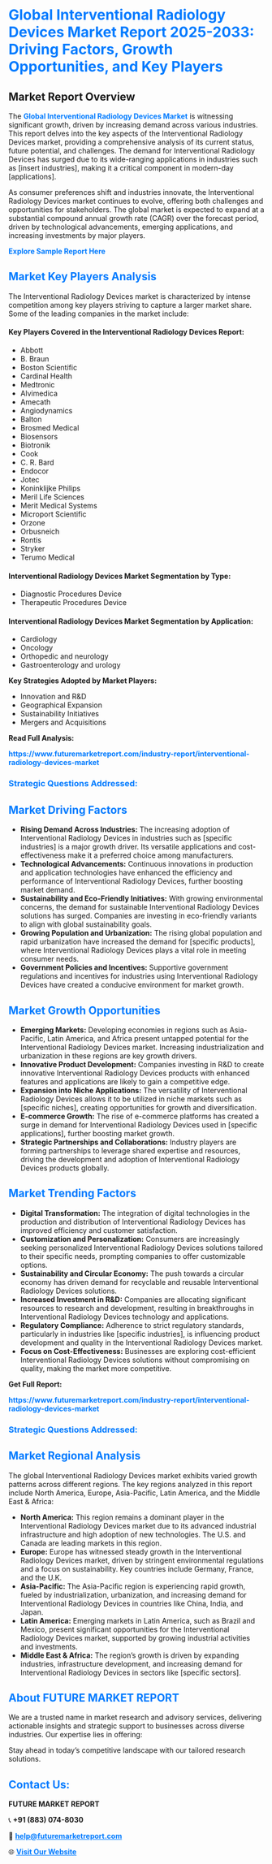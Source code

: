 <h1 style="color: #007BFF;">Global Interventional Radiology Devices Market Report 2025-2033: Driving Factors, Growth Opportunities, and Key Players</h1>

<section id="overview">
<h2>Market Report Overview</h2>
<p>The <a href="https://www.futuremarketreport.com/industry-report/interventional-radiology-devices-market" style="color: #007BFF; text-decoration: none;"><strong>Global Interventional Radiology Devices Market</strong></a> is witnessing significant growth, driven by increasing demand across various industries. This report delves into the key aspects of the Interventional Radiology Devices market, providing a comprehensive analysis of its current status, future potential, and challenges. The demand for Interventional Radiology Devices has surged due to its wide-ranging applications in industries such as [insert industries], making it a critical component in modern-day [applications].</p>
<p>As consumer preferences shift and industries innovate, the Interventional Radiology Devices market continues to evolve, offering both challenges and opportunities for stakeholders. The global market is expected to expand at a substantial compound annual growth rate (CAGR) over the forecast period, driven by technological advancements, emerging applications, and increasing investments by major players.</p>
</section>

<section id="overview">
<p><a href="https://www.futuremarketreport.com/request-sample/reportId=63424" style="color: #007BFF; text-decoration: none;"><strong>Explore Sample Report Here</strong></a></p>
</section>

<section id="key-players">
<h2 style="color: #007BFF;">Market Key Players Analysis</h2>
<p>The Interventional Radiology Devices market is characterized by intense competition among key players striving to capture a larger market share. Some of the leading companies in the market include:</p>
<h4>Key Players Covered in the Interventional Radiology Devices Report:</h4>
<ul><li>Abbott</li><li>B. Braun</li><li>Boston Scientific</li><li>Cardinal Health</li><li>Medtronic</li><li>Alvimedica</li><li>Amecath</li><li>Angiodynamics</li><li>Balton</li><li>Brosmed Medical</li><li>Biosensors</li><li>Biotronik</li><li>Cook</li><li>C. R. Bard</li><li>Endocor</li><li>Jotec</li><li>Koninklijke Philips</li><li>Meril Life Sciences</li><li>Merit Medical Systems</li><li>Microport Scientific</li><li>Orzone</li><li>Orbusneich</li><li>Rontis</li><li>Stryker</li><li>Terumo Medical</li></ul>
<h4>Interventional Radiology Devices Market Segmentation by Type:</h4>
<ul><li>Diagnostic Procedures Device</li><li>Therapeutic Procedures Device</li></ul>

<h4>Interventional Radiology Devices Market Segmentation by Application:</h4>
<ul><li>Cardiology</li><li>Oncology</li><li>Orthopedic and neurology</li><li>Gastroenterology and urology</li></ul>
<p><strong>Key Strategies Adopted by Market Players:</strong></p>
<ul>
<li>Innovation and R&D</li>
<li>Geographical Expansion</li>
<li>Sustainability Initiatives</li>
<li>Mergers and Acquisitions</li>
</ul>
</section>

<section>
<p><strong>Read Full Analysis: </strong></p><a href="https://www.futuremarketreport.com/industry-report/interventional-radiology-devices-market" style="color: #007BFF; text-decoration: none;"><strong>https://www.futuremarketreport.com/industry-report/interventional-radiology-devices-market</strong></a>
<h3 style="color: #007BFF;">Strategic Questions Addressed:</h3>
</section>

<section id="driving-factors">
<h2 style="color: #007BFF;">Market Driving Factors</h2>
<ul>
<li><strong>Rising Demand Across Industries:</strong> The increasing adoption of Interventional Radiology Devices in industries such as [specific industries] is a major growth driver. Its versatile applications and cost-effectiveness make it a preferred choice among manufacturers.</li>
<li><strong>Technological Advancements:</strong> Continuous innovations in production and application technologies have enhanced the efficiency and performance of Interventional Radiology Devices, further boosting market demand.</li>
<li><strong>Sustainability and Eco-Friendly Initiatives:</strong> With growing environmental concerns, the demand for sustainable Interventional Radiology Devices solutions has surged. Companies are investing in eco-friendly variants to align with global sustainability goals.</li>
<li><strong>Growing Population and Urbanization:</strong> The rising global population and rapid urbanization have increased the demand for [specific products], where Interventional Radiology Devices plays a vital role in meeting consumer needs.</li>
<li><strong>Government Policies and Incentives:</strong> Supportive government regulations and incentives for industries using Interventional Radiology Devices have created a conducive environment for market growth.</li>
</ul>
</section>

<section id="growth-opportunities">
<h2 style="color: #007BFF;">Market Growth Opportunities</h2>
<ul>
<li><strong>Emerging Markets:</strong> Developing economies in regions such as Asia-Pacific, Latin America, and Africa present untapped potential for the Interventional Radiology Devices market. Increasing industrialization and urbanization in these regions are key growth drivers.</li>
<li><strong>Innovative Product Development:</strong> Companies investing in R&D to create innovative Interventional Radiology Devices products with enhanced features and applications are likely to gain a competitive edge.</li>
<li><strong>Expansion into Niche Applications:</strong> The versatility of Interventional Radiology Devices allows it to be utilized in niche markets such as [specific niches], creating opportunities for growth and diversification.</li>
<li><strong>E-commerce Growth:</strong> The rise of e-commerce platforms has created a surge in demand for Interventional Radiology Devices used in [specific applications], further boosting market growth.</li>
<li><strong>Strategic Partnerships and Collaborations:</strong> Industry players are forming partnerships to leverage shared expertise and resources, driving the development and adoption of Interventional Radiology Devices products globally.</li>
</ul>
</section>

<section id="trending-factors">
<h2 style="color: #007BFF;">Market Trending Factors</h2>
<ul>
<li><strong>Digital Transformation:</strong> The integration of digital technologies in the production and distribution of Interventional Radiology Devices has improved efficiency and customer satisfaction.</li>
<li><strong>Customization and Personalization:</strong> Consumers are increasingly seeking personalized Interventional Radiology Devices solutions tailored to their specific needs, prompting companies to offer customizable options.</li>
<li><strong>Sustainability and Circular Economy:</strong> The push towards a circular economy has driven demand for recyclable and reusable Interventional Radiology Devices solutions.</li>
<li><strong>Increased Investment in R&D:</strong> Companies are allocating significant resources to research and development, resulting in breakthroughs in Interventional Radiology Devices technology and applications.</li>
<li><strong>Regulatory Compliance:</strong> Adherence to strict regulatory standards, particularly in industries like [specific industries], is influencing product development and quality in the Interventional Radiology Devices market.</li>
<li><strong>Focus on Cost-Effectiveness:</strong> Businesses are exploring cost-efficient Interventional Radiology Devices solutions without compromising on quality, making the market more competitive.</li>
</ul>
</section>

<section>
<p><strong>Get Full Report: </strong></p><a href="https://www.futuremarketreport.com/industry-report/interventional-radiology-devices-market" style="color: #007BFF; text-decoration: none;"><strong>https://www.futuremarketreport.com/industry-report/interventional-radiology-devices-market</strong></a>
<h3 style="color: #007BFF;">Strategic Questions Addressed:</h3>
</section>


<section id="regional-analysis">
<h2 style="color: #007BFF;">Market Regional Analysis</h2>
<p>The global Interventional Radiology Devices market exhibits varied growth patterns across different regions. The key regions analyzed in this report include North America, Europe, Asia-Pacific, Latin America, and the Middle East & Africa:</p>
<ul>
<li><strong>North America:</strong> This region remains a dominant player in the Interventional Radiology Devices market due to its advanced industrial infrastructure and high adoption of new technologies. The U.S. and Canada are leading markets in this region.</li>
<li><strong>Europe:</strong> Europe has witnessed steady growth in the Interventional Radiology Devices market, driven by stringent environmental regulations and a focus on sustainability. Key countries include Germany, France, and the U.K.</li>
<li><strong>Asia-Pacific:</strong> The Asia-Pacific region is experiencing rapid growth, fueled by industrialization, urbanization, and increasing demand for Interventional Radiology Devices in countries like China, India, and Japan.</li>
<li><strong>Latin America:</strong> Emerging markets in Latin America, such as Brazil and Mexico, present significant opportunities for the Interventional Radiology Devices market, supported by growing industrial activities and investments.</li>
<li><strong>Middle East & Africa:</strong> The region’s growth is driven by expanding industries, infrastructure development, and increasing demand for Interventional Radiology Devices in sectors like [specific sectors].</li>
</ul>
</section>

<footer>
<h2 style="color: #007BFF;">About FUTURE MARKET REPORT</h2>
<p>We are a trusted name in market research and advisory services, delivering actionable insights and strategic support to businesses across diverse industries. Our expertise lies in offering:</p>

<p>Stay ahead in today’s competitive landscape with our tailored research solutions.</p>

<h2 style="color: #007BFF;">Contact Us:</h2>
<p><strong>FUTURE MARKET REPORT</strong></p>
<p>📞 <strong>+91 (883) 074-8030</strong></p>
<p>📧 <strong><a href="mailto:help@futuremarketreport.com" style="color: #007BFF;">help@futuremarketreport.com</a></strong></p>
<p>🌐 <strong><a href="https://www.futuremarketreport.com/" style="color: #007BFF;">Visit Our Website</a></strong></p>
</footer>